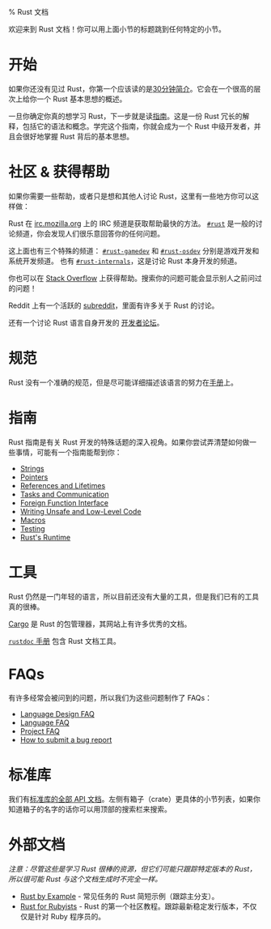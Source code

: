 % Rust 文档

欢迎来到 Rust 文档！你可以用上面小节的标题跳到任何特定的小节。

# 开始

如果你还没有见过 Rust，你第一个应该读的是[30分钟简介](intro.html)。它会在一个很高的层次上给你一个 Rust 基本思想的概述。

一旦你确定你真的想学习 Rust，下一步就是读[指南](guide.html)。这是一份 Rust 冗长的解释，包括它的语法和概念。学完这个指南，你就会成为一个 Rust 中级开发者，并且会很好地掌握 Rust 背后的基本思想。

# 社区 & 获得帮助

如果你需要一些帮助，或者只是想和其他人讨论 Rust，这里有一些地方你可以这样做：

Rust 在 [irc.mozilla.org](http://irc.mozilla.org) 上的 IRC 频道是获取帮助最快的方法。
[`#rust`](http://chat.mibbit.com/?server=irc.mozilla.org&channel=%23rust) 是一般的讨论频道，你会发现人们很乐意回答你的任何问题。

这上面也有三个特殊的频道：
[`#rust-gamedev`](http://chat.mibbit.com/?server=irc.mozilla.org&channel=%23rust-gamedev)
和
[`#rust-osdev`](http://chat.mibbit.com/?server=irc.mozilla.org&channel=%23rust-osdev)
分别是游戏开发和系统开发频道。
也有
[`#rust-internals`](http://chat.mibbit.com/?server=irc.mozilla.org&channel=%23rust-internals)，这是讨论 Rust 本身开发的频道。

你也可以在 [Stack Overflow](http://stackoverflow.com/questions/tagged/rust) 上获得帮助。搜索你的问题可能会显示别人之前问过的问题！

Reddit 上有一个活跃的 [subreddit](http://reddit.com/r/rust)，里面有许多关于 Rust 的讨论。

还有一个讨论 Rust 语言自身开发的 [开发者论坛](http://discuss.rust-lang.org/)。

# 规范

Rust 没有一个准确的规范，但是尽可能详细描述该语言的努力在[手册](rust.html)上。

# 指南

Rust 指南是有关 Rust 开发的特殊话题的深入视角。如果你尝试弄清楚如何做一些事情，可能有一个指南能帮到你：

* [Strings](guide-strings.html)
* [Pointers](guide-pointers.html)
* [References and Lifetimes](guide-lifetimes.html)
* [Tasks and Communication](guide-tasks.html)
* [Foreign Function Interface](guide-ffi.html)
* [Writing Unsafe and Low-Level Code](guide-unsafe.html)
* [Macros](guide-macros.html)
* [Testing](guide-testing.html)
* [Rust's Runtime](guide-runtime.html)

# 工具

Rust 仍然是一门年轻的语言，所以目前还没有大量的工具，但是我们已有的工具真的很棒。

[Cargo](http://crates.io) 是 Rust 的包管理器，其网站上有许多优秀的文档。

[`rustdoc` 手册](rustdoc.html) 包含 Rust 文档工具。

# FAQs

有许多经常会被问到的问题，所以我们为这些问题制作了 FAQs：

* [Language Design FAQ](complement-design-faq.html)
* [Language FAQ](complement-lang-faq.html)
* [Project FAQ](complement-project-faq.html)
* [How to submit a bug report](complement-bugreport.html)

# 标准库

我们有[标准库的全部 API 文档](std/index.html)。左侧有箱子（crate）更具体的小节列表，如果你知道箱子的名字的话你可以用顶部的搜索栏来搜索。

# 外部文档

*注意：尽管这些是学习 Rust 很棒的资源，但它们可能只跟踪特定版本的 Rust，所以很可能 Rust 与这个文档生成时不完全一样。*

* [Rust by Example] - 常见任务的 Rust 简短示例（跟踪主分支）。
* [Rust for Rubyists] - Rust 的第一个社区教程。跟踪最新稳定发行版本，不仅仅是针对 Ruby 程序员的。

[Rust by Example]: http://rustbyexample.com/
[Rust for Rubyists]: http://www.rustforrubyists.com/
